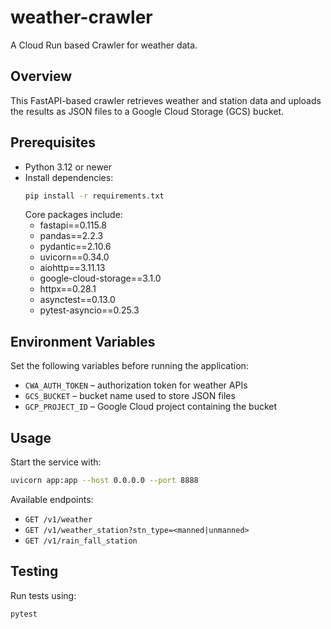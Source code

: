 # weather-crawler
A Cloud Run based Crawler for weather data.

## Overview
This FastAPI-based crawler retrieves weather and station data and uploads the
results as JSON files to a Google Cloud Storage (GCS) bucket.

## Prerequisites
- Python 3.12 or newer
- Install dependencies:
  ```bash
  pip install -r requirements.txt
  ```
  Core packages include:
  - fastapi==0.115.8
  - pandas==2.2.3
  - pydantic==2.10.6
  - uvicorn==0.34.0
  - aiohttp==3.11.13
  - google-cloud-storage==3.1.0
  - httpx==0.28.1
  - asynctest==0.13.0
  - pytest-asyncio==0.25.3

## Environment Variables
Set the following variables before running the application:
- `CWA_AUTH_TOKEN` – authorization token for weather APIs
- `GCS_BUCKET` – bucket name used to store JSON files
- `GCP_PROJECT_ID` – Google Cloud project containing the bucket

## Usage
Start the service with:
```bash
uvicorn app:app --host 0.0.0.0 --port 8888
```

Available endpoints:
- `GET /v1/weather`
- `GET /v1/weather_station?stn_type=<manned|unmanned>`
- `GET /v1/rain_fall_station`

## Testing
Run tests using:
```bash
pytest
```

